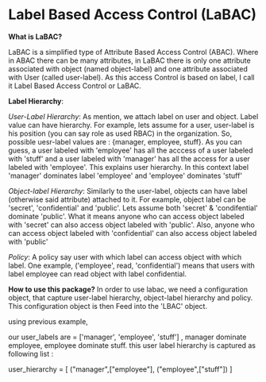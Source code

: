 Label Based Access Control (LaBAC)
=====

**What is LaBAC?**

LaBAC is a simplified type of Attribute Based Access Control (ABAC). Where in ABAC there can be many attributes, in LaBAC there is only one attribute associated with object (named object-label) and one attribute associated with User (called user-label). As this access Control is based on label, I call it Label Based Access Control or LaBAC.

**Label Hierarchy**:

*User-Label Hierarchy*: As mention, we attach label on user and object. Label value can have hierarchy. For example, lets assume for a user, user-label is his position (you can say role as used RBAC) in the organization. So, possible uesr-label values are : {manager, employee, stuff}. As you can guess, a user labeled with 'employee' has all the acccess of a user labeled with 'stuff' and a user labeled with 'manager' has all the access for a user labeled with 'employee'. This explains user hierarchy. In this context label 'manager' dominates label 'employee' and 'employee' dominates 'stuff'

*Object-label Hierarchy*: Similarly to the user-label, objects can have label (otherwise said attribute) attached to it. For example, object label can be 'secret', 'confidential' and 'public'. Lets assume both 'secret' & 'condifential' dominate 'public'. What it means anyone who can access object labeled with 'secret' can also access object labeled with 'public'. Also, anyone who can access object labeled with 'confidential' can also access object labeled with 'public'

*Policy*: 
A policy say user with which label can access object with which label. One example, 
('employee', read, 'confidential') means that users with label  employee can read object with label confidential.

**How to use this package?**
In order to use labac, we need a configuration object, that capture user-label hierarchy, object-label hierarchy and policy. This configuration object is then Feed into the 'LBAC' object. 



using previous example, 

our user_labels are = ['manager', 'employee', 'stuff'] , manager dominate employee, employee dominate stuff. this user label hierarchy is captured as following list :

user_hierarchy = [ ("manager",["employee"], ("employee",["stuff"]) ]



